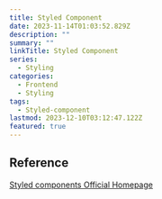 ```yaml
---
title: Styled Component
date: 2023-11-14T01:03:52.829Z
description: ""
summary: ""
linkTitle: Styled Component
series:
  - Styling
categories:
  - Frontend
  - Styling
tags:  
  - Styled-component
lastmod: 2023-12-10T03:12:47.122Z
featured: true
---
```


## Reference

[Styled components Official Homepage](https://styled-components.com/)
